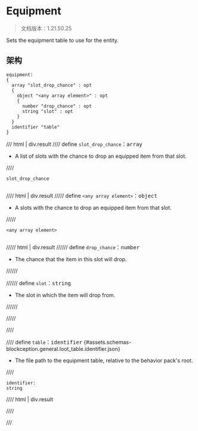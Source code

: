 # Equipment

> 文档版本：1.21.50.25

Sets the equipment table to use for the entity.

## 架构

```mcschema
equipment:
{
  array "slot_drop_chance" : opt
  {
    object "<any array element>" : opt
    {
      number "drop_chance" : opt
      string "slot" : opt
    }
  }
  identifier "table"
}

```

/// html | div.result
//// define
`slot_drop_chance`：<samp>array</samp>

- A list of slots with the chance to drop an equipped item from that slot.


////

<div class="language-text highlight"><span class="filename"><code>slot_drop_chance</code></span><pre id="__code_1"><span></span></pre></div>

//// html | div.result
///// define
`<any array element>`：<samp>object</samp>

- A slots with the chance to drop an equipped item from that slot.


/////

<div class="language-text highlight"><span class="filename"><code>&lt;any array element&gt;</code></span><pre id="__code_1"><span></span></pre></div>

///// html | div.result
////// define
`drop_chance`：<samp>number</samp>

- The chance that the item in this slot will drop.


//////


////// define
`slot`：<samp>string</samp>

- The slot in which the item will drop from.


//////


/////


////


//// define
`table`：<samp>identifier</samp> {#assets.schemas-blockception.general.loot_table.identifier.json}

- The file path to the equipment table, relative to the behavior pack's root.


////

```mcschema
identifier:
string

```

//// html | div.result

////



///


